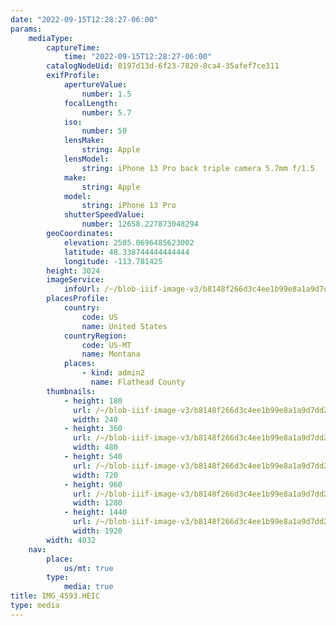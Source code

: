 ```yaml
---
date: "2022-09-15T12:28:27-06:00"
params:
    mediaType:
        captureTime:
            time: "2022-09-15T12:28:27-06:00"
        catalogNodeUid: 0197d13d-6f23-7820-8ca4-35afef7ce311
        exifProfile:
            apertureValue:
                number: 1.5
            focalLength:
                number: 5.7
            iso:
                number: 50
            lensMake:
                string: Apple
            lensModel:
                string: iPhone 13 Pro back triple camera 5.7mm f/1.5
            make:
                string: Apple
            model:
                string: iPhone 13 Pro
            shutterSpeedValue:
                number: 12658.227873048294
        geoCoordinates:
            elevation: 2505.0696485623002
            latitude: 48.338744444444444
            longitude: -113.781425
        height: 3024
        imageService:
            infoUrl: /~/blob-iiif-image-v3/b8148f266d3c4ee1b99e8a1a9d7dd29affc36826d52d5c187d8387c79c4277a9/info.json
        placesProfile:
            country:
                code: US
                name: United States
            countryRegion:
                code: US-MT
                name: Montana
            places:
                - kind: admin2
                  name: Flathead County
        thumbnails:
            - height: 180
              url: /~/blob-iiif-image-v3/b8148f266d3c4ee1b99e8a1a9d7dd29affc36826d52d5c187d8387c79c4277a9/full/240%2C180/0/default.jpg
              width: 240
            - height: 360
              url: /~/blob-iiif-image-v3/b8148f266d3c4ee1b99e8a1a9d7dd29affc36826d52d5c187d8387c79c4277a9/full/480%2C360/0/default.jpg
              width: 480
            - height: 540
              url: /~/blob-iiif-image-v3/b8148f266d3c4ee1b99e8a1a9d7dd29affc36826d52d5c187d8387c79c4277a9/full/720%2C540/0/default.jpg
              width: 720
            - height: 960
              url: /~/blob-iiif-image-v3/b8148f266d3c4ee1b99e8a1a9d7dd29affc36826d52d5c187d8387c79c4277a9/full/1280%2C960/0/default.jpg
              width: 1280
            - height: 1440
              url: /~/blob-iiif-image-v3/b8148f266d3c4ee1b99e8a1a9d7dd29affc36826d52d5c187d8387c79c4277a9/full/1920%2C1440/0/default.jpg
              width: 1920
        width: 4032
    nav:
        place:
            us/mt: true
        type:
            media: true
title: IMG_4593.HEIC
type: media
---
```

